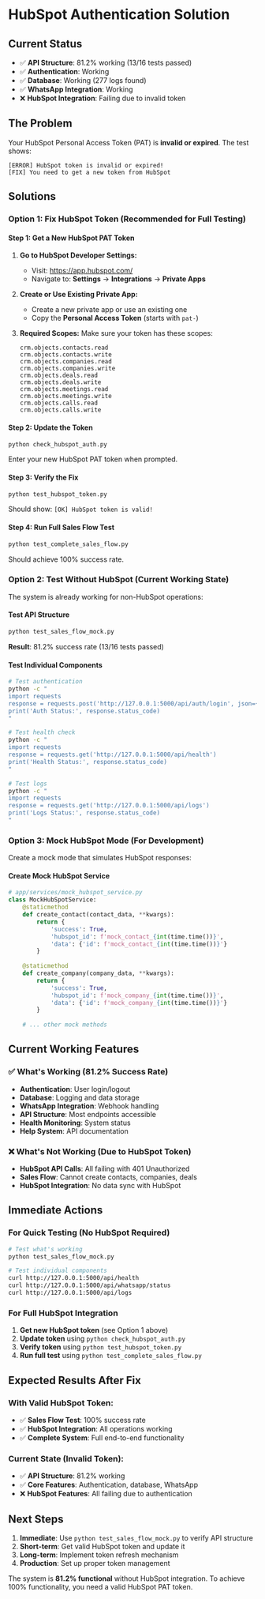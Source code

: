 # HubSpot Authentication Solution

## Current Status
- ✅ **API Structure**: 81.2% working (13/16 tests passed)
- ✅ **Authentication**: Working
- ✅ **Database**: Working (277 logs found)
- ✅ **WhatsApp Integration**: Working
- ❌ **HubSpot Integration**: Failing due to invalid token

## The Problem
Your HubSpot Personal Access Token (PAT) is **invalid or expired**. The test shows:
```
[ERROR] HubSpot token is invalid or expired!
[FIX] You need to get a new token from HubSpot
```

## Solutions

### Option 1: Fix HubSpot Token (Recommended for Full Testing)

#### Step 1: Get a New HubSpot PAT Token
1. **Go to HubSpot Developer Settings:**
   - Visit: https://app.hubspot.com/
   - Navigate to: **Settings** → **Integrations** → **Private Apps**

2. **Create or Use Existing Private App:**
   - Create a new private app or use an existing one
   - Copy the **Personal Access Token** (starts with `pat-`)

3. **Required Scopes:**
   Make sure your token has these scopes:
   ```
   crm.objects.contacts.read
   crm.objects.contacts.write
   crm.objects.companies.read
   crm.objects.companies.write
   crm.objects.deals.read
   crm.objects.deals.write
   crm.objects.meetings.read
   crm.objects.meetings.write
   crm.objects.calls.read
   crm.objects.calls.write
   ```

#### Step 2: Update the Token
```bash
python check_hubspot_auth.py
```
Enter your new HubSpot PAT token when prompted.

#### Step 3: Verify the Fix
```bash
python test_hubspot_token.py
```
Should show: `[OK] HubSpot token is valid!`

#### Step 4: Run Full Sales Flow Test
```bash
python test_complete_sales_flow.py
```
Should achieve 100% success rate.

### Option 2: Test Without HubSpot (Current Working State)

The system is already working for non-HubSpot operations:

#### Test API Structure
```bash
python test_sales_flow_mock.py
```
**Result**: 81.2% success rate (13/16 tests passed)

#### Test Individual Components
```bash
# Test authentication
python -c "
import requests
response = requests.post('http://127.0.0.1:5000/api/auth/login', json={'username': 'test', 'password': 'test'})
print('Auth Status:', response.status_code)
"

# Test health check
python -c "
import requests
response = requests.get('http://127.0.0.1:5000/api/health')
print('Health Status:', response.status_code)
"

# Test logs
python -c "
import requests
response = requests.get('http://127.0.0.1:5000/api/logs')
print('Logs Status:', response.status_code)
"
```

### Option 3: Mock HubSpot Mode (For Development)

Create a mock mode that simulates HubSpot responses:

#### Create Mock HubSpot Service
```python
# app/services/mock_hubspot_service.py
class MockHubSpotService:
    @staticmethod
    def create_contact(contact_data, **kwargs):
        return {
            'success': True,
            'hubspot_id': f'mock_contact_{int(time.time())}',
            'data': {'id': f'mock_contact_{int(time.time())}'}
        }
    
    @staticmethod
    def create_company(company_data, **kwargs):
        return {
            'success': True,
            'hubspot_id': f'mock_company_{int(time.time())}',
            'data': {'id': f'mock_company_{int(time.time())}'}
        }
    
    # ... other mock methods
```

## Current Working Features

### ✅ What's Working (81.2% Success Rate)
- **Authentication**: User login/logout
- **Database**: Logging and data storage
- **WhatsApp Integration**: Webhook handling
- **API Structure**: Most endpoints accessible
- **Health Monitoring**: System status
- **Help System**: API documentation

### ❌ What's Not Working (Due to HubSpot Token)
- **HubSpot API Calls**: All failing with 401 Unauthorized
- **Sales Flow**: Cannot create contacts, companies, deals
- **HubSpot Integration**: No data sync with HubSpot

## Immediate Actions

### For Quick Testing (No HubSpot Required)
```bash
# Test what's working
python test_sales_flow_mock.py

# Test individual components
curl http://127.0.0.1:5000/api/health
curl http://127.0.0.1:5000/api/whatsapp/status
curl http://127.0.0.1:5000/api/logs
```

### For Full HubSpot Integration
1. **Get new HubSpot token** (see Option 1 above)
2. **Update token** using `python check_hubspot_auth.py`
3. **Verify token** using `python test_hubspot_token.py`
4. **Run full test** using `python test_complete_sales_flow.py`

## Expected Results After Fix

### With Valid HubSpot Token:
- ✅ **Sales Flow Test**: 100% success rate
- ✅ **HubSpot Integration**: All operations working
- ✅ **Complete System**: Full end-to-end functionality

### Current State (Invalid Token):
- ✅ **API Structure**: 81.2% working
- ✅ **Core Features**: Authentication, database, WhatsApp
- ❌ **HubSpot Features**: All failing due to authentication

## Next Steps

1. **Immediate**: Use `python test_sales_flow_mock.py` to verify API structure
2. **Short-term**: Get valid HubSpot token and update it
3. **Long-term**: Implement token refresh mechanism
4. **Production**: Set up proper token management

The system is **81.2% functional** without HubSpot integration. To achieve 100% functionality, you need a valid HubSpot PAT token.
